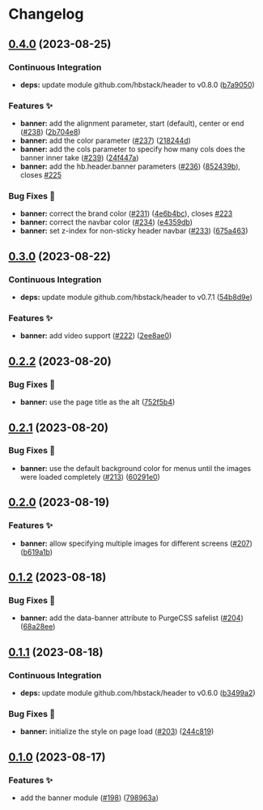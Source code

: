 # Changelog

## [0.4.0](https://github.com/hbstack/header/compare/modules/banner/v0.3.0...modules/banner/v0.4.0) (2023-08-25)


### Continuous Integration

* **deps:** update module github.com/hbstack/header to v0.8.0 ([b7a9050](https://github.com/hbstack/header/commit/b7a9050e0117d3803d502c82ff1e7131e0b8a057))


### Features ✨

* **banner:** add the alignment parameter, start (default), center or end ([#238](https://github.com/hbstack/header/issues/238)) ([2b704e8](https://github.com/hbstack/header/commit/2b704e8f54f8cf25bf6c5b287a628d543a1f4465))
* **banner:** add the color parameter ([#237](https://github.com/hbstack/header/issues/237)) ([218244d](https://github.com/hbstack/header/commit/218244df376425fcfa798c41bc1ffa85ba730d61))
* **banner:** add the cols parameter to specify how many cols does the banner inner take ([#239](https://github.com/hbstack/header/issues/239)) ([24f447a](https://github.com/hbstack/header/commit/24f447a57b8018e3c9ceaa5032ade503731af551))
* **banner:** add the hb.header.banner parameters ([#236](https://github.com/hbstack/header/issues/236)) ([852439b](https://github.com/hbstack/header/commit/852439b49b87d64d31f83ab6402d4f1734552ef5)), closes [#225](https://github.com/hbstack/header/issues/225)


### Bug Fixes 🐞

* **banner:** correct the brand color ([#231](https://github.com/hbstack/header/issues/231)) ([4e6b4bc](https://github.com/hbstack/header/commit/4e6b4bcf4f599b69a73958564a83f00037579af6)), closes [#223](https://github.com/hbstack/header/issues/223)
* **banner:** correct the navbar color ([#234](https://github.com/hbstack/header/issues/234)) ([e4359db](https://github.com/hbstack/header/commit/e4359db05cbb2a7a28a2e9339d58255efc06662a))
* **banner:** set z-index for non-sticky header navbar ([#233](https://github.com/hbstack/header/issues/233)) ([675a463](https://github.com/hbstack/header/commit/675a46344650b434383e13515c0dfc38b0040a83))

## [0.3.0](https://github.com/hbstack/header/compare/modules/banner/v0.2.2...modules/banner/v0.3.0) (2023-08-22)


### Continuous Integration

* **deps:** update module github.com/hbstack/header to v0.7.1 ([54b8d9e](https://github.com/hbstack/header/commit/54b8d9e6a22edb28d814f93cc915d5de62f4be16))


### Features ✨

* **banner:** add video support ([#222](https://github.com/hbstack/header/issues/222)) ([2ee8ae0](https://github.com/hbstack/header/commit/2ee8ae0dca96f5ff275b6f609f7f762b30dc91a3))

## [0.2.2](https://github.com/hbstack/header/compare/modules/banner/v0.2.1...modules/banner/v0.2.2) (2023-08-20)


### Bug Fixes 🐞

* **banner:** use the page title as the alt ([752f5b4](https://github.com/hbstack/header/commit/752f5b42ab1954336b29ae47ce31c9b032cf518e))

## [0.2.1](https://github.com/hbstack/header/compare/modules/banner/v0.2.0...modules/banner/v0.2.1) (2023-08-20)


### Bug Fixes 🐞

* **banner:** use the default background color for menus until the images were loaded completely ([#213](https://github.com/hbstack/header/issues/213)) ([60291e0](https://github.com/hbstack/header/commit/60291e03177608f6f843dbd70d4ddc744cc7166b))

## [0.2.0](https://github.com/hbstack/header/compare/modules/banner/v0.1.2...modules/banner/v0.2.0) (2023-08-19)


### Features ✨

* **banner:** allow specifying multiple images for different screens ([#207](https://github.com/hbstack/header/issues/207)) ([b619a1b](https://github.com/hbstack/header/commit/b619a1b007ba9be01fc09cd6dc915f6a77f217bc))

## [0.1.2](https://github.com/hbstack/header/compare/modules/banner/v0.1.1...modules/banner/v0.1.2) (2023-08-18)


### Bug Fixes 🐞

* **banner:** add the data-banner attribute to PurgeCSS safelist ([#204](https://github.com/hbstack/header/issues/204)) ([68a28ee](https://github.com/hbstack/header/commit/68a28eed5727b804112dd2373ea4352502f9ac22))

## [0.1.1](https://github.com/hbstack/header/compare/modules/banner/v0.1.0...modules/banner/v0.1.1) (2023-08-18)


### Continuous Integration

* **deps:** update module github.com/hbstack/header to v0.6.0 ([b3499a2](https://github.com/hbstack/header/commit/b3499a25db2f9b4cd81251a18a23170d9bb7509f))


### Bug Fixes 🐞

* **banner:** initialize the style on page load ([#203](https://github.com/hbstack/header/issues/203)) ([244c819](https://github.com/hbstack/header/commit/244c819636ff7d253801092e859baa6f90ea5df6))

## [0.1.0](https://github.com/hbstack/header/compare/modules/banner-v0.0.1...modules/banner/v0.1.0) (2023-08-17)


### Features ✨

* add the banner module ([#198](https://github.com/hbstack/header/issues/198)) ([798963a](https://github.com/hbstack/header/commit/798963ac79d2e02d42c8ab1984e6c664fa49b631))
